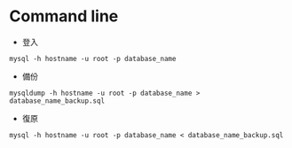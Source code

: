 # Command line

- 登入
```
mysql -h hostname -u root -p database_name
```

- 備份
```
mysqldump -h hostname -u root -p database_name > database_name_backup.sql
```

- 復原
```
mysql -h hostname -u root -p database_name < database_name_backup.sql
```